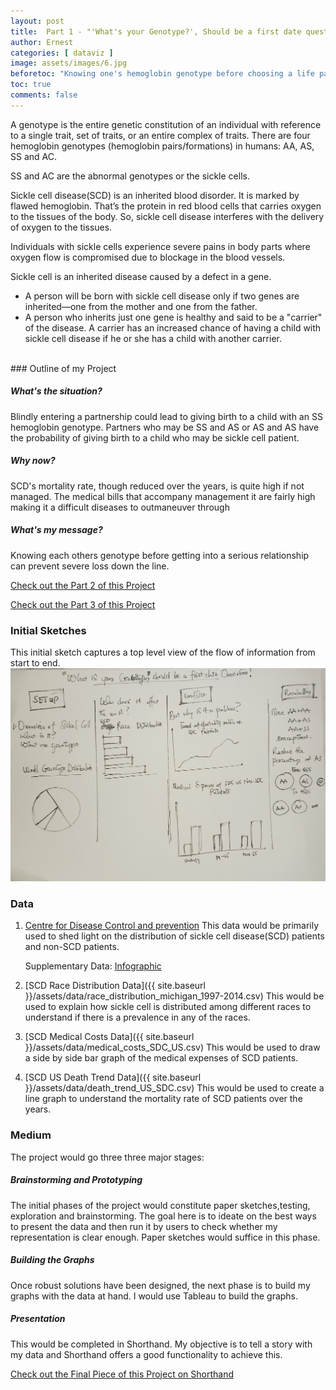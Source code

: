 ```yaml
---
layout: post
title:  Part 1 - "'What's your Genotype?', Should be a first date question!"
author: Ernest
categories: [ dataviz ]
image: assets/images/6.jpg
beforetoc: "Knowing one's hemoglobin genotype before choosing a life partner is important because there may be compatibility issues which could have devastating effects when it comes to conception."
toc: true
comments: false
---
```

A genotype is the entire genetic constitution of an individual with reference to a single trait, set of traits, or an entire complex of traits.
There are four hemoglobin genotypes (hemoglobin pairs/formations) in humans: AA, AS, SS and AC.

SS and AC are the abnormal genotypes or the sickle cells.

Sickle cell disease(SCD) is an inherited blood disorder. It is marked by flawed hemoglobin. That’s the protein in red blood cells that carries oxygen to the tissues of the body. So, sickle cell disease interferes with the delivery of oxygen to the tissues.

Individuals with sickle cells experience severe pains in body parts where oxygen flow is compromised due to blockage in the blood vessels.

Sickle cell is an inherited disease caused by a defect in a gene.

- A person will be born with sickle cell disease only if two genes are inherited—one from the mother and one from the father.
- A person who inherits just one gene is healthy and said to be a "carrier" of the disease. A carrier has an increased chance of having a child with sickle cell disease if he or she has a child with another carrier.

<br>
### Outline of my Project

##### What's the situation?
Blindly entering a partnership could lead to giving birth to a child with an SS hemoglobin genotype. Partners who may be SS and AS or AS and AS have the probability of giving birth to a child who may be sickle cell patient.
##### Why now?
SCD's mortality rate, though reduced over the years, is quite high if not managed. The medical bills that accompany management it are fairly high making it a difficult diseases to outmaneuver through
##### What's my message?
Knowing each others genotype before getting into a serious relationship can prevent severe loss down the line.

[Check out the Part 2 of this Project](https://jnrkufuor.github.io/kufuor-portfolio/final_project_ErnestKufuor_2/)

[Check out the Part 3 of this Project](https://jnrkufuor.github.io/kufuor-portfolio/final_project_ErnestKufuor_3/)


### Initial Sketches
This initial sketch captures a top level view of the flow of information from start to end.
<br><img src="../assets/images/initial.jpg" width="600">

### Data
1. [Centre for Disease Control and prevention](https://www.cdc.gov/ncbddd/sicklecell/data.html)
   This data would be primarily used to shed light on the distribution of sickle cell disease(SCD) patients and non-SCD patients.
   
   Supplementary Data: [Infographic](http://www.scdcoalition.org/pdfs/ASH_Infographic.pdf)
2. [SCD Race Distribution Data]({{ site.baseurl }}/assets/data/race_distribution_michigan_1997-2014.csv)
   This would be used to explain how sickle cell is distributed among different races to understand if there is a prevalence in any of the races.
3. [SCD Medical Costs Data]({{ site.baseurl }}/assets/data/medical_costs_SDC_US.csv)
   This would be used to draw a side by side bar graph of the medical expenses of SCD patients.
4. [SCD US Death Trend Data]({{ site.baseurl }}/assets/data/death_trend_US_SDC.csv)
   This would be used to create a line graph to understand the mortality rate of SCD patients over the years.


### Medium
The project would go three three major stages:
##### Brainstorming and Prototyping
The initial phases of the project would constitute paper sketches,testing, exploration and brainstorming. The goal here is to ideate on the best ways to present the data and then run it by users to check whether my representation is clear enough. Paper sketches would suffice in this phase.
##### Building the Graphs
Once robust solutions have been designed, the next phase is to build my graphs with the data at hand. I would use Tableau to build the graphs.
##### Presentation
This would be completed in Shorthand. My objective is to tell a story with my data and Shorthand offers a good functionality to achieve this.

[Check out the Final Piece of this Project on Shorthand](https://carnegiemellon.shorthandstories.com/do-you-know-your-sickle-cell-status-/index.html)
